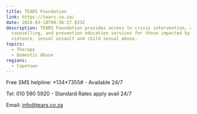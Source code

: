 ```yaml
---
title: TEARS Foundation
link: https://tears.co.za/
date: 2024-03-18T00:36:17.833Z
description: TEARS Foundation provides access to crisis intervention, advocacy,
  counselling, and prevention education services for those impacted by domestic
  violence, sexual assault and child sexual abuse.
topics:
  - Therapy
  - Domestic Abuse
regions:
  - Capetown
---
```



Free SMS helpline: \*134\*7355# - Available 24/7  

Tel: 010 590 5920 - Standard Rates apply avail 24/7

Email: info@tears.co.za[](https://twitter.com/traumacentre)
